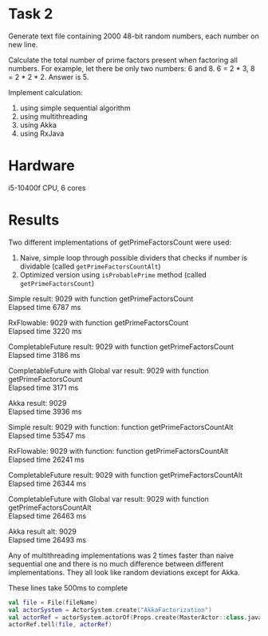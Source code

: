 # Task 2

Generate text file containing 2000 48-bit random numbers, each number on new line.

Calculate the total number of prime factors present when factoring all numbers. For example, let there be only two
numbers:
6 and 8. 6 = 2 * 3, 8 = 2 * 2 * 2. Answer is 5.

Implement calculation:

1. using simple sequential algorithm
2. using multithreading
3. using Akka
4. using RxJava

# Hardware
i5-10400f CPU, 6 cores

# Results
Two different implementations of getPrimeFactorsCount were used:
1. Naive, simple loop through possible dividers that checks if number is dividable (called `getPrimeFactorsCountAlt`)
2. Optimized version using `isProbablePrime` method (called `getPrimeFactorsCount`)

Simple result: 9029 with function getPrimeFactorsCount \
Elapsed time 6787 ms

RxFlowable: 9029 with function getPrimeFactorsCount \
Elapsed time 3220 ms

CompletableFuture result: 9029 with function getPrimeFactorsCount\
Elapsed time 3186 ms

CompletableFuture with Global var result: 9029 with function getPrimeFactorsCount\
Elapsed time 3171 ms

Akka result: 9029 \
Elapsed time 3936 ms

Simple result: 9029 with function: function getPrimeFactorsCountAlt\
Elapsed time 53547 ms

RxFlowable: 9029 with function: function getPrimeFactorsCountAlt\
Elapsed time 26241 ms

CompletableFuture result: 9029 with function getPrimeFactorsCountAlt\
Elapsed time 26344 ms

CompletableFuture with Global var result: 9029 with function getPrimeFactorsCountAlt\
Elapsed time 26463 ms

Akka result alt: 9029\
Elapsed time 26493 ms

Any of multithreading implementations was 2 times faster than naive sequential one and there is
no much difference between different implementations. They all look like random deviations except for Akka.

These lines take 500ms to complete
```kotlin
val file = File(fileName)
val actorSystem = ActorSystem.create("AkkaFactorization")
val actorRef = actorSystem.actorOf(Props.create(MasterActor::class.java))
actorRef.tell(file, actorRef)
```  

